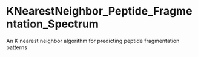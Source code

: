 # KNearestNeighbor_Peptide_Fragmentation_Spectrum
An K nearest neighbor algorithm for predicting peptide fragmentation patterns
